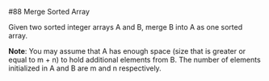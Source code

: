 #88 Merge Sorted Array

Given two sorted integer arrays A and B, merge B into A as one sorted array.

**Note**:
You may assume that A has enough space (size that is greater or equal to m + n) to hold additional elements from B. The number of elements initialized in A and B are m and n respectively.